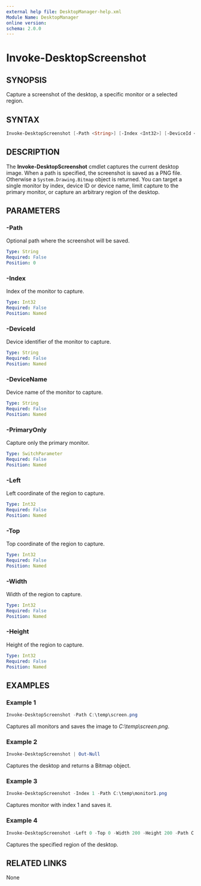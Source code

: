 ```yaml
---
external help file: DesktopManager-help.xml
Module Name: DesktopManager
online version:
schema: 2.0.0
---
```


# Invoke-DesktopScreenshot

## SYNOPSIS
Capture a screenshot of the desktop, a specific monitor or a selected region.

## SYNTAX
```powershell
Invoke-DesktopScreenshot [-Path <String>] [-Index <Int32>] [-DeviceId <String>] [-DeviceName <String>] [-PrimaryOnly] [-Left <Int32>] [-Top <Int32>] [-Width <Int32>] [-Height <Int32>] [<CommonParameters>]
```

## DESCRIPTION
The **Invoke-DesktopScreenshot** cmdlet captures the current desktop image. When a path is specified, the screenshot is saved as a PNG file. Otherwise a `System.Drawing.Bitmap` object is returned. You can target a single monitor by index, device ID or device name, limit capture to the primary monitor, or capture an arbitrary region of the desktop.

## PARAMETERS
### -Path
Optional path where the screenshot will be saved.

```yaml
Type: String
Required: False
Position: 0
```

### -Index
Index of the monitor to capture.

```yaml
Type: Int32
Required: False
Position: Named
```

### -DeviceId
Device identifier of the monitor to capture.

```yaml
Type: String
Required: False
Position: Named
```

### -DeviceName
Device name of the monitor to capture.

```yaml
Type: String
Required: False
Position: Named
```

### -PrimaryOnly
Capture only the primary monitor.

```yaml
Type: SwitchParameter
Required: False
Position: Named
```

### -Left
Left coordinate of the region to capture.

```yaml
Type: Int32
Required: False
Position: Named
```

### -Top
Top coordinate of the region to capture.

```yaml
Type: Int32
Required: False
Position: Named
```

### -Width
Width of the region to capture.

```yaml
Type: Int32
Required: False
Position: Named
```

### -Height
Height of the region to capture.

```yaml
Type: Int32
Required: False
Position: Named
```

## EXAMPLES
### Example 1
```powershell
Invoke-DesktopScreenshot -Path C:\temp\screen.png
```
Captures all monitors and saves the image to *C:\temp\screen.png*.

### Example 2
```powershell
Invoke-DesktopScreenshot | Out-Null
```
Captures the desktop and returns a Bitmap object.

### Example 3
```powershell
Invoke-DesktopScreenshot -Index 1 -Path C:\temp\monitor1.png
```
Captures monitor with index 1 and saves it.

### Example 4
```powershell
Invoke-DesktopScreenshot -Left 0 -Top 0 -Width 200 -Height 200 -Path C:\temp\region.png
```
Captures the specified region of the desktop.

## RELATED LINKS
None
